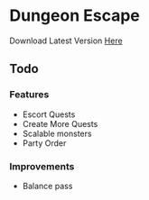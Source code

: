 # Dungeon Escape

Download Latest Version [Here](https://gitlab.com/cjburchell/DungeonEscape/-/jobs/2457372919/artifacts/download?file_type=archive)

## Todo
### Features
 - Escort Quests
 - Create More Quests
 - Scalable monsters
 - Party Order
 
 ### Improvements
 - Balance pass
 

 
